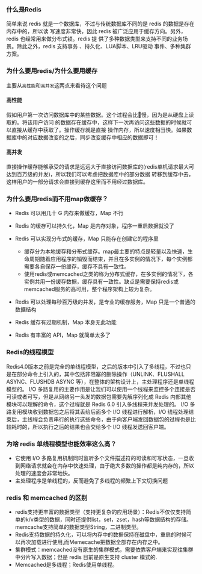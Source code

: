 ### 什么是Redis
简单来说 redis 就是⼀个数据库，不过与传统数据库不同的是 redis 的数据是存在内存中的，所以读
写速度⾮常快，因此 redis 被⼴泛应⽤于缓存⽅向。另外，redis 也经常⽤来做分布式锁。redis 提
供了多种数据类型来⽀持不同的业务场景。除此之外，redis ⽀持事务 、持久化、LUA脚本、LRU驱动
事件、多种集群⽅案。

### 为什么要⽤redis/为什么要⽤缓存
主要从`⾼性能`和`⾼并发`这两点来看待这个问题
#### ⾼性能
假如⽤户第⼀次访问数据库中的某些数据。这个过程会⽐᫾慢，因为是从硬盘上读取的。将该⽤户访问
的数据存在缓存中，这样下⼀次再访问这些数据的时候就可以直接从缓存中获取了。操作缓存就是直接
操作内存，所以速度相当快。如果数据库中的对应数据改变的之后，同步改变缓存中相应的数据即可！

#### 高并发
直接操作缓存能够承受的请求是远远⼤于直接访问数据库的(redis单机请求最大可达到百万级的并发)，所以我们可以考虑把数据库中的部分数据
转移到缓存中去，这样⽤户的⼀部分请求会直接到缓存这⾥⽽不⽤经过数据库。

### 为什么要用redis而不用map做缓存？
- Redis 可以用几十 G 内存来做缓存，Map 不行
- Redis 的缓存可以持久化，Map 是内存对象，程序一重启数据就没了
- Redis 可以实现分布式的缓存，Map 只能存在创建它的程序里
    - 缓存分为本地缓存和分布式缓存。map最主要的特点是轻量以及快速，生命周期随着应用程序的销毁而结束，并且在多实例的情况下，每个实例都需要各自保存一份缓存，缓存不具有一致性。
    - 使用redis或memcached之类的称为分布式缓存，在多实例的情况下，各实例共用一份缓存数据，缓存具有一致性。缺点是需要保持redis或memcached服务的高可用，整个程序架构上较为复杂。

- Redis 可以处理每秒百万级的并发，是专业的缓存服务，Map 只是一个普通的数据结构
- Redis 缓存有过期机制，Map 本身无此功能
- Redis 有丰富的 API，Map 就简单太多了

### Redis的线程模型
Redis4.0版本之前是完全的单线程模型，之后的版本中引入了多线程，不过也只是在部分命令上引入的，其中包括非阻塞的删除操作（UNLINK、FLUSHALL ASYNC、FLUSHDB ASYNC 等），在整体的架构设计上，主处理程序还是单线程模型的。
I/O 多路复用的主要作用是让我们可以使用一个线程来监控多个连接是否可读或者可写，但是从网络另一头发的数据包需要先解序列化成 Redis 内部其他模块可以理解的命令，这个过程就是 Redis 6.0 引入多线程来并发处理的。
I/O 多路复用模块收到数据包之后将其丢给后面多个 I/O 线程进行解析，I/O 线程处理结束后，主线程会负责串行的执行这些命令，由于向客户端发回数据包的过程也是比较耗时的，所以执行之后的结果也会交给多个 I/O 线程发送回客户端。


### 为啥 redis 单线程模型也能效率这么高？
- 它使用 I/O 多路复用机制同时监听多个文件描述符的可读和可写状态，一旦收到网络请求就会在内存中快速处理，由于绝大多数的操作都是纯内存的，所以处理的速度会非常地快。
- 主处理程序是单线程的，反而避免了多线程的频繁上下文切换问题

### redis 和 memcached 的区别
- redis⽀持更丰富的数据类型（⽀持更复杂的应⽤场景）：Redis不仅仅⽀持简单的k/v类型的数据，同时还提供list，set，zset，hash等数据结构的存储。memcache⽀持简单的数据类型String，二进制类型。
- Redis⽀持数据的持久化，可以将内存中的数据保持在磁盘中，重启的时候可以再次加载进⾏使⽤,⽽Memecache把数据全部存在内存之中。
- 集群模式：memcached没有原⽣的集群模式，需要依靠客户端来实现往集群中分⽚写⼊数据；但是 redis ⽬前是原⽣⽀持 cluster 模式的.
- Memcached是多线程；Redis使⽤单线程。
